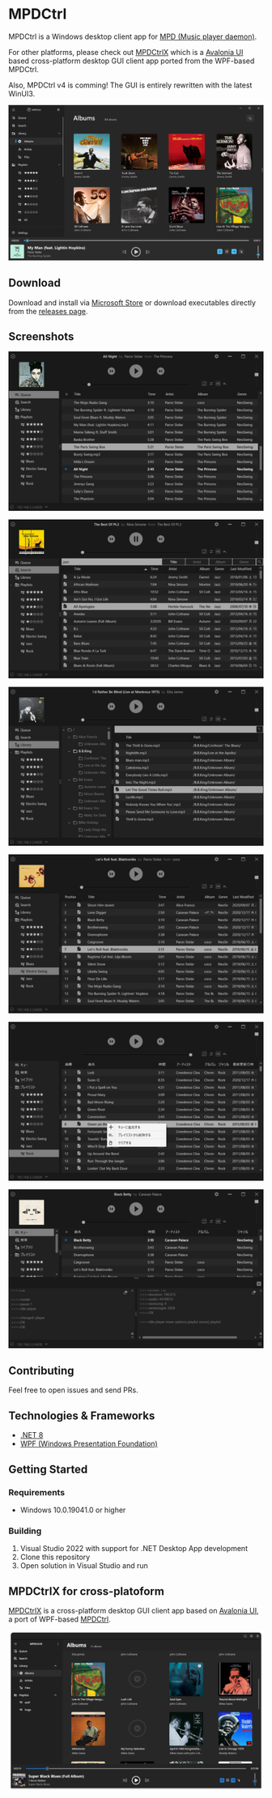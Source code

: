 # MPDCtrl

MPDCtrl is a Windows desktop client app for [MPD (Music player daemon)](http://www.musicpd.org/). 

For other platforms, please check out [MPDCtrlX](https://github.com/torum/MPDCtrlX) which is a [Avalonia UI](https://avaloniaui.net/) based cross-platform desktop GUI client app ported from the WPF-based MPDCtrl.

Also, MPDCtrl v4 is comming! The GUI is entirely rewritten with the latest WinUI3.

![MPDCtrl4](https://github.com/torum/MPDCtrl/blob/master/images/screenshots/v4/MPDCtrl4.png?raw=true) 

## Download  
Download and install via [Microsoft Store](https://apps.microsoft.com/store/detail/mpdctrl/9NV2BBJ82BRX) or download executables directly from the [releases page](https://github.com/torum/MPDCtrl/releases).
  
## Screenshots

![MPDCtrl](https://github.com/torum/MPDCtrl/blob/master/images/screenshots/v3/Main.png?raw=true) 

![MPDCtrl](https://github.com/torum/MPDCtrl/blob/master/images/screenshots/v3/Search.png?raw=true) 

![MPDCtrl](https://github.com/torum/MPDCtrl/blob/master/images/screenshots/v3/Library.png?raw=true) 

![MPDCtrl](https://github.com/torum/MPDCtrl/blob/master/images/screenshots/v3/Playlist.png?raw=true) 

![MPDCtrl](https://github.com/torum/MPDCtrl/blob/master/images/screenshots/v3/I19n.png?raw=true) 

![MPDCtrl](https://github.com/torum/MPDCtrl/blob/master/images/screenshots/v3/Debug.png?raw=true) 

## Contributing
Feel free to open issues and send PRs. 

## Technologies & Frameworks
* [.NET 8](https://github.com/dotnet/runtime)  
* [WPF (Windows Presentation Foundation)](https://github.com/dotnet/wpf)  

## Getting Started

### Requirements
* Windows 10.0.19041.0 or higher

### Building
1. Visual Studio 2022 with support for .NET Desktop App development
2. Clone this repository
3. Open solution in Visual Studio and run

## MPDCtrlX for cross-platoform

[MPDCtrlX](https://github.com/torum/MPDCtrlX) is a cross-platform desktop GUI client app based on [Avalonia UI](https://avaloniaui.net/), a port of WPF-based [MPDCtrl](https://github.com/torum/MPDCtrl).  

<img width="800" alt="MPDCtrlX based on Avalonia UI, a port of WPF-based Windows client MPDCtrl" src="https://github.com/torum/MPDCtrlX/blob/main/Docs/Images/MPDCtrlX-Albums.png?raw=true">




